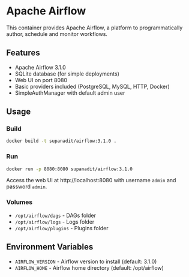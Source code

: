 # Apache Airflow

This container provides Apache Airflow, a platform to programmatically author, schedule and monitor workflows.

## Features

- Apache Airflow 3.1.0
- SQLite database (for simple deployments)
- Web UI on port 8080
- Basic providers included (PostgreSQL, MySQL, HTTP, Docker)
- SimpleAuthManager with default admin user

## Usage

### Build

```bash
docker build -t supanadit/airflow:3.1.0 .
```

### Run

```bash
docker run -p 8080:8080 supanadit/airflow:3.1.0
```

Access the web UI at http://localhost:8080 with username `admin` and password `admin`.

### Volumes

- `/opt/airflow/dags` - DAGs folder
- `/opt/airflow/logs` - Logs folder
- `/opt/airflow/plugins` - Plugins folder

## Environment Variables

- `AIRFLOW_VERSION` - Airflow version to install (default: 3.1.0)
- `AIRFLOW_HOME` - Airflow home directory (default: /opt/airflow)